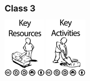 # Class 3

![Key Resources](./Key-Resources-Inline.png "Resources")
![Key Activities](./Key-Activities-Inline.png "Activities")
